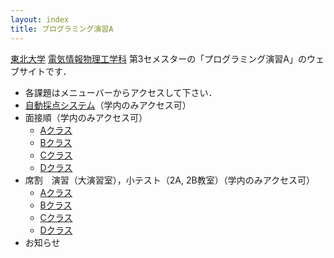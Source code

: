 ```yaml
---
layout: index
title: プログラミング演習A
---
```


[東北大学](http://www.tohoku.ac.jp/) [電気情報物理工学科](http://www.ecei.tohoku.ac.jp/eipe/) 第3セメスターの「プログラミング演習A」のウェブサイトです．

+ 各課題はメニューバーからアクセスして下さい．
+ [自動採点システム](http://localweb.ecei.tohoku.ac.jp/ppa/)（学内のみアクセス可）
+ 面接順（学内のみアクセス可）
  + [Aクラス](http://localweb.ecei.tohoku.ac.jp/~enshu25/面接表_Aclass.htm)
  + [Bクラス](http://localweb.ecei.tohoku.ac.jp/~enshu25/面接表_Bclass.htm)
  + [Cクラス](http://localweb.ecei.tohoku.ac.jp/~enshu25/面接表_Cclass.htm)
  + [Dクラス](http://localweb.ecei.tohoku.ac.jp/~enshu25/面接表_Dclass.htm)
+ 席割　演習（大演習室），小テスト（2A, 2B教室）（学内のみアクセス可）
  + [Aクラス](http://localweb.ecei.tohoku.ac.jp/~enshu25/席割_Aclass.htm)
  + [Bクラス](http://localweb.ecei.tohoku.ac.jp/~enshu25/席割_Bclass.htm)
  + [Cクラス](http://localweb.ecei.tohoku.ac.jp/~enshu25/席割_Cclass.htm)
  + [Dクラス](http://localweb.ecei.tohoku.ac.jp/~enshu25/席割_Dclass.htm)
+ お知らせ
